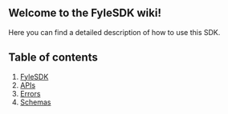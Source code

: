 ## Welcome to the FyleSDK wiki!

Here you can find a detailed description of how to use this SDK.

## Table of contents

1. [FyleSDK](FyleSDK.md)
2. [APIs](APIs.md)
3. [Errors](Errors.md)
4. [Schemas](Schemas.md)